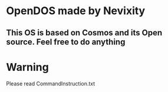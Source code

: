 # OpenDOS made by Nevixity

This OS is based on Cosmos and its Open source. Feel free to do anything
------------------------------------------------------------------------
# Warning
Please read CommandInstruction.txt
